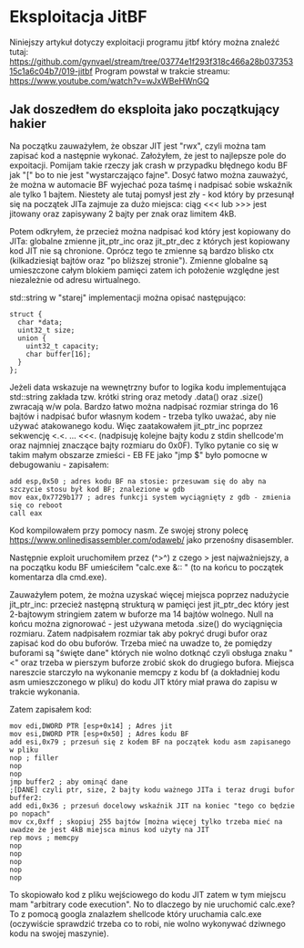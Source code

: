 # Eksploitacja JitBF

Niniejszy artykuł dotyczy exploitacji programu jitbf który można znaleźć tutaj:
https://github.com/gynvael/stream/tree/03774e1f293f318c466a28b03735315c1a6c04b7/019-jitbf
Program powstał w trakcie streamu: https://www.youtube.com/watch?v=wJxWBeHWnGQ

## Jak doszedłem do eksploita jako początkujący hakier
Na początku zauważyłem, że obszar JIT jest "rwx", czyli można tam zapisać kod a następnie wykonać. Założyłem, że jest to najlepsze pole do expoitacji. Pomijam takie rzeczy jak crash w przypadku błędnego kodu BF jak "[" bo to nie jest "wystarczająco fajne". Dosyć łatwo można zauważyć, że można w automacie BF wyjechać poza taśmę i nadpisać sobie wskaźnik ale tylko 1 bajtem. Niestety ale tutaj pomysł jest zły - kod który by przesunął się na początek JITa zajmuje za dużo miejsca: ciąg <<< lub >>> jest jitowany oraz zapisywany 2 bajty per znak oraz limitem 4kB.

Potem odkryłem, że przecież można nadpisać kod który jest kopiowany do JITa: globalne zmienne jit_ptr_inc oraz jit_ptr_dec z których jest kopiowany kod JIT nie są chronione. Oprócz tego te zmienne są bardzo blisko ctx (kilkadziesiąt bajtów oraz "po bliższej stronie"). Zmienne globalne są umieszczone całym blokiem pamięci zatem ich położenie względne jest niezależnie od adresu wirtualnego.

std::string w "starej" implementacji można opisać następująco:
```
struct {
  char *data;
  uint32_t size;
  union {
    uint32_t capacity;
    char buffer[16];
  }
};
```

Jeżeli data wskazuje na wewnętrzny bufor to logika kodu implementująca std::string zakłada tzw. krótki string oraz metody .data() oraz .size() zwracają w/w pola. Bardzo łatwo można nadpisać rozmiar stringa do 16 bajtów i nadpisać bufor własnym kodem - trzeba tylko uważać, aby nie używać atakowanego kodu. Więc zaatakowałem jit_ptr_inc poprzez sekwencję <.<. ... <<<. (nadpisuję kolejne bajty kodu z stdin shellcode'm oraz najmniej znaczące bajty rozmiaru do 0x0F). Tylko pytanie co się w takim małym obszarze zmieści - EB FE jako "jmp $" było pomocne w debugowaniu - zapisałem:
```
add esp,0x50 ; adres kodu BF na stosie: przesuwam się do aby na szczycie stosu był kod BF; znalezione w gdb
mov eax,0x7729b177 ; adres funkcji system wyciągnięty z gdb - zmienia się co reboot
call eax
```

Kod kompilowałem przy pomocy nasm. Ze swojej strony polecę https://www.onlinedisassembler.com/odaweb/ jako przenośny disasembler.

Następnie exploit uruchomiłem przez (^>^) z czego > jest najważniejszy, a na początku kodu BF umieściłem "calc.exe &:: " (to na końcu to początek komentarza dla cmd.exe).

Zauważyłem potem, że można uzyskać więcej miejsca poprzez nadużycie jit_ptr_inc: przecież następną strukturą w pamięci jest jit_ptr_dec który jest 2-bajtowym stringiem zatem w buforze ma 14 bajtów wolnego. Null na końcu można zignorować - jest używana metoda .size() do wyciągnięcia rozmiaru. Zatem nadpisałem rozmiar tak aby pokryć drugi bufor oraz zapisać kod do obu buforów. Trzeba mieć na uwadze to, że pomiędzy buforami są "święte dane" których nie wolno dotknąć czyli obsługa znaku "<" oraz trzeba w pierszym buforze zrobić skok do drugiego bufora. Miejsca nareszcie starczyło na wykonanie memcpy z kodu bf (a dokładniej kodu asm umieszczonego w pliku) do kodu JIT który miał prawa do zapisu w trakcie wykonania.

Zatem zapisałem kod:
```
mov edi,DWORD PTR [esp+0x14] ; Adres jit
mov esi,DWORD PTR [esp+0x50] ; Adres kodu BF
add esi,0x79 ; przesuń się z kodem BF na początek kodu asm zapisanego w pliku
nop ; filler
nop
nop
jmp buffer2 ; aby ominąć dane
;[DANE] czyli ptr, size, 2 bajty kodu ważnego JITa i teraz drugi bufor
buffer2:
add edi,0x36 ; przesuń docelowy wskaźnik JIT na koniec "tego co będzie po nopach"
mov cx,0xff ; skopiuj 255 bajtów [można więcej tylko trzeba mieć na uwadze że jest 4kB miejsca minus kod użyty na JIT
rep movs ; memcpy
nop
nop
nop
nop
nop
```

To skopiowało kod z pliku wejściowego do kodu JIT zatem w tym miejscu mam "arbitrary code execution". No to dlaczego by nie uruchomić calc.exe? To z pomocą googla znalazłem shellcode który uruchamia calc.exe (oczywiście sprawdzić trzeba co to robi, nie wolno wykonywać dziwnego kodu na swojej maszynie).
